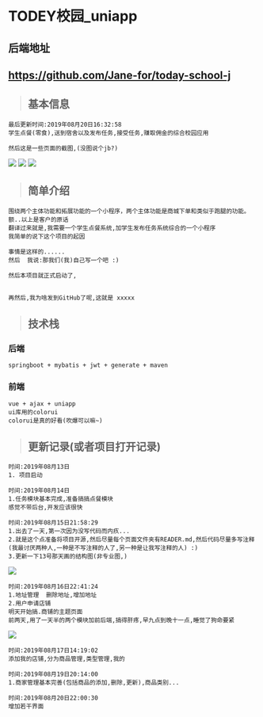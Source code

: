 # TODEY校园_uniapp
## 后端地址 
## <https://github.com/Jane-for/today-school-j>  
> ## 基本信息   
 
    最后更新时间:2019年08月20日16:32:58
	学生点餐(零食),送到宿舍以及发布任务,接受任务,赚取佣金的综合校园应用
	
	然后这是一些页面的截图,(没图说个jb?)
	
   ![](README_files/2.jpg)
   ![](README_files/4.jpg)
   ![](README_files/5.jpg)
	  
> ## 简单介绍  
 
    围绕两个主体功能和拓展功能的一个小程序，两个主体功能是商城下单和类似于跑腿的功能。  
	额..以上是客户的原话
	翻译过来就是,我需要一个学生点餐系统,加学生发布任务系统综合的一个小程序
	我简单的说下这个项目的起因
	
	事情是这样的......
	然后  我说:那我们(我)自己写一个吧 :) 
	
	然后本项目就正式启动了,
	
	
	再然后,我为啥发到GitHub了呢,这就是 xxxxx 
    
> ## 技术栈  
  ### 后端
    springboot + mybatis + jwt + generate + maven	

  ### 前端
    vue + ajax + uniapp
	ui库用的colorui
	colorui是真的好看(吹爆可以嘛~)
	
> ## 更新记录(或者项目打开记录)  

```
时间:2019年08月13日 
1. 项目启动
```
```
时间:2019年08月14日  
1.任务模块基本完成,准备搞搞点餐模块
感觉不带后台,开发应该很快
```
```
时间:2019年08月15日21:58:29
1.出去了一天,第一次因为没写代码而内疚...
2.就是这个点准备将项目开源,然后尽量每个页面文件夹有READER.md,然后代码尽量多写注释
(我最讨厌两种人,一种是不写注释的人了,另一种是让我写注释的人) :)
3.更新一下13号那天画的结构图(非专业图,)
```
![](README_files/3.jpg)
```
时间:2019年08月16日22:41:24
1.地址管理  删除地址,增加地址
2.用户申请店铺
明天开始搞.商铺的主题页面
前两天,用了一天半的两个模块加前后端,搞得肝疼,早九点到晚十一点,睡觉了狗命要紧

```
![](README_files/6.jpg)
```
时间:2019年08月17日14:19:02
添加我的店铺,分为商品管理,类型管理,我的

```

``` 
时间:2019年08月19日20:14:00
1.商家管理基本完善(包括商品的添加,删除,更新),商品类别...
```

```
时间:2019年08月20日22:00:30
增加若干界面
```